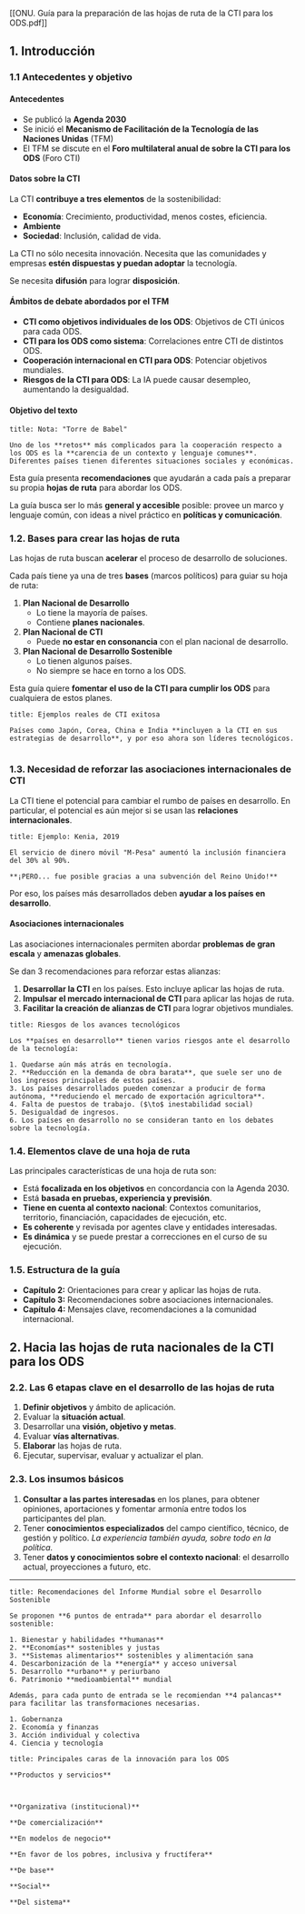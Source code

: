[[ONU. Guía para la preparación de las hojas de ruta de la CTI para los ODS.pdf]]

## 1. Introducción

### 1.1 Antecedentes y objetivo

#### Antecedentes

- Se publicó la **Agenda 2030**
- Se inició el **Mecanismo de Facilitación de la Tecnología de las Naciones Unidas** (TFM)
- El TFM se discute en el **Foro multilateral anual de sobre la CTI para los ODS** (Foro CTI)

#### Datos sobre la CTI

La CTI **contribuye a tres elementos** de la sostenibilidad:

- **Economía**: Crecimiento, productividad, menos costes, eficiencia.
- **Ambiente**
- **Sociedad**: Inclusión, calidad de vida.

La CTI no sólo necesita innovación. Necesita que las comunidades y empresas **estén dispuestas y puedan adoptar** la tecnología.

Se necesita **difusión** para lograr **disposición**.

#### Ámbitos de debate abordados por el TFM

- **CTI como objetivos individuales de los ODS**: Objetivos de CTI únicos para cada ODS.
- **CTI para los ODS como sistema**: Correlaciones entre CTI de distintos ODS.
- **Cooperación internacional en CTI para ODS**: Potenciar objetivos mundiales.
- **Riesgos de la CTI para ODS**: La IA puede causar desempleo, aumentando la desigualdad.

#### Objetivo del texto

```ad-note
title: Nota: "Torre de Babel"

Uno de los **retos** más complicados para la cooperación respecto a los ODS es la **carencia de un contexto y lenguaje comunes**. Diferentes países tienen diferentes situaciones sociales y económicas.

```

Esta guía presenta **recomendaciones** que ayudarán a cada país a preparar su propia **hojas de ruta** para abordar los ODS.

La guía busca ser lo más **general y accesible** posible: provee un marco y lenguaje común, con ideas a nivel práctico en **políticas y comunicación**.

### 1.2. Bases para crear las hojas de ruta

 Las hojas de ruta buscan **acelerar** el proceso de desarrollo de soluciones.

Cada país tiene ya una de tres **bases** (marcos políticos) para guiar su hoja de ruta:

1. **Plan Nacional de Desarrollo**
	- Lo tiene la mayoría de países.
	- Contiene **planes nacionales**.
1. **Plan Nacional de CTI**
	- Puede **no estar en consonancia** con el plan nacional de desarrollo.
2. **Plan Nacional de Desarrollo Sostenible**
	- Lo tienen algunos países.
	- No siempre se hace en torno a los ODS.

Esta guía quiere **fomentar el uso de la CTI para cumplir los ODS** para cualquiera de estos planes.

```ad-note
title: Ejemplos reales de CTI exitosa

Países como Japón, Corea, China e India **incluyen a la CTI en sus estrategias de desarrollo**, y por eso ahora son líderes tecnológicos.


```

### 1.3. Necesidad de reforzar las asociaciones internacionales de CTI

La CTI tiene el potencial para cambiar el rumbo de países en desarrollo. En particular, el potencial es aún mejor si se usan las **relaciones internacionales**.

```ad-example
title: Ejemplo: Kenia, 2019

El servicio de dinero móvil "M-Pesa" aumentó la inclusión financiera del 30% al 90%.

**¡PERO... fue posible gracias a una subvención del Reino Unido!**

```

Por eso, los países más desarrollados deben **ayudar a los países en desarrollo**.

#### Asociaciones internacionales

Las asociaciones internacionales permiten abordar **problemas de gran escala** y **amenazas globales**.

Se dan 3 recomendaciones para reforzar estas alianzas:

1. **Desarrollar la CTI** en los países. Esto incluye aplicar las hojas de ruta.
2. **Impulsar el mercado internacional de CTI** para aplicar las hojas de ruta.
3. **Facilitar la creación de alianzas de CTI** para lograr objetivos mundiales.

```ad-warning
title: Riesgos de los avances tecnológicos

Los **países en desarrollo** tienen varios riesgos ante el desarrollo de la tecnología:

1. Quedarse aún más atrás en tecnología.
2. **Reducción en la demanda de obra barata**, que suele ser uno de los ingresos principales de estos países.
3. Los países desarrollados pueden comenzar a producir de forma autónoma, **reduciendo el mercado de exportación agricultora**.
4. Falta de puestos de trabajo. ($\to$ inestabilidad social)
5. Desigualdad de ingresos.
6. Los países en desarrollo no se consideran tanto en los debates sobre la tecnología.

```

### 1.4. Elementos clave de una hoja de ruta

Las principales características de una hoja de ruta son:

- Está **focalizada en los objetivos** en concordancia con la Agenda 2030.
- Está **basada en pruebas, experiencia y previsión**.
- **Tiene en cuenta al contexto nacional**: Contextos comunitarios, territorio, financiación, capacidades de ejecución, etc.
- **Es coherente** y revisada por agentes clave y entidades interesadas.
- **Es dinámica** y se puede prestar a correcciones en el curso de su ejecución.

### 1.5. Estructura de la guía

- **Capítulo 2:** Orientaciones para crear y aplicar las hojas de ruta.
- **Capítulo 3:** Recomendaciones sobre asociaciones internacionales.
- **Capítulo 4:** Mensajes clave, recomendaciones a la comunidad internacional.

## 2. Hacia las hojas de ruta nacionales de la CTI para los ODS

### 2.2. Las 6 etapas clave en el desarrollo de las hojas de ruta

1. **Definir objetivos** y ámbito de aplicación.
2. Evaluar la **situación actual**.
3. Desarrollar una **visión, objetivo y metas**.
4. Evaluar **vías alternativas**.
5. **Elaborar** las hojas de ruta.
6. Ejecutar, supervisar, evaluar y actualizar el plan.

### 2.3. Los insumos básicos

1. **Consultar a las partes interesadas** en los planes, para obtener opiniones, aportaciones y fomentar armonía entre todos los participantes del plan.
2. Tener **conocimientos especializados** del campo científico, técnico, de gestión y político. *La experiencia también ayuda, sobre todo en la política.*
3. Tener **datos y conocimientos sobre el contexto nacional**: el desarrollo actual, proyecciones a futuro, etc.

---

```ad-info
title: Recomendaciones del Informe Mundial sobre el Desarrollo Sostenible

Se proponen **6 puntos de entrada** para abordar el desarrollo sostenible:

1. Bienestar y habilidades **humanas**
2. **Economías** sostenibles y justas
3. **Sistemas alimentarios** sostenibles y alimentación sana
4. Descarbonización de la **energía** y acceso universal
5. Desarrollo **urbano** y periurbano
6. Patrimonio **medioambiental** mundial

Además, para cada punto de entrada se le recomiendan **4 palancas** para facilitar las transformaciones necesarias.

1. Gobernanza
2. Economía y finanzas
3. Acción individual y colectiva
4. Ciencia y tecnología

```

```ad-info
title: Principales caras de la innovación para los ODS

**Productos y servicios**



**Organizativa (institucional)**

**De comercialización**

**En modelos de negocio**

**En favor de los pobres, inclusiva y fructífera**

**De base**

**Social**

**Del sistema**

```
